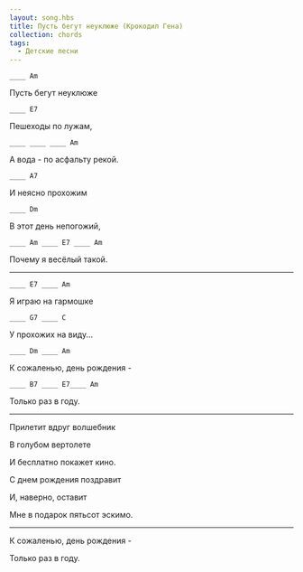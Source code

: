 ```yaml
---
layout: song.hbs
title: Пусть бегут неуклюже (Крокодил Гена)
collection: chords
tags:
  - Детские песни
---
```


`____ Am`

Пусть бегут неуклюже

`____ E7`

Пешеходы по лужам,

`____ ____ ____ Am`

А вода - по асфальту рекой.

`____ A7`

И неясно прохожим

`____ Dm`

В этот день непогожий,

`____ Am ____ E7 ____ Am`

Почему я весёлый такой.

---

`____ E7 ____ Am`

Я играю на гармошке

`____ G7 ____ C`

У прохожих на виду...

`____ Dm ____ Am`

К сожаленью, день рождения -

`____ B7 ____ E7____ Am`

Только раз в году.

---

Прилетит вдруг волшебник

В голубом вертолете

И бесплатно покажет кино.

С днем рождения поздравит

И, наверно, оставит

Мне в подарок пятьсот эскимо.

---

К сожаленью, день рождения -

Только раз в году.
